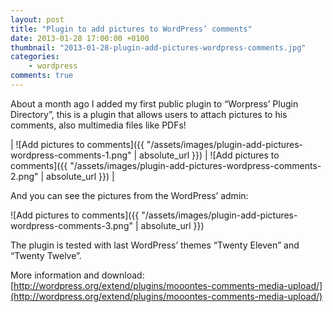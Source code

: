 ```yaml
---
layout: post
title: "Plugin to add pictures to WordPress’ comments"
date: 2013-01-28 17:00:00 +0100
thumbnail: "2013-01-28-plugin-add-pictures-wordpress-comments.jpg"
categories:
    - wordpress
comments: true    
---
```

About a month ago I added my first public plugin to “Worpress’ Plugin Directory”, this is a plugin that allows users to attach pictures to his comments, also multimedia files like PDFs!

| ![Add pictures to comments]({{ "/assets/images/plugin-add-pictures-wordpress-comments-1.png" | absolute_url }}) | ![Add pictures to comments]({{ "/assets/images/plugin-add-pictures-wordpress-comments-2.png" | absolute_url }}) |

And you can see the pictures from the WordPress’ admin:

![Add pictures to comments]({{ "/assets/images/plugin-add-pictures-wordpress-comments-3.png" | absolute_url }})

The plugin is tested with last WordPress’ themes “Twenty Eleven” and “Twenty Twelve”.

More information and download: [http://wordpress.org/extend/plugins/mooontes-comments-media-upload/](http://wordpress.org/extend/plugins/mooontes-comments-media-upload/)
